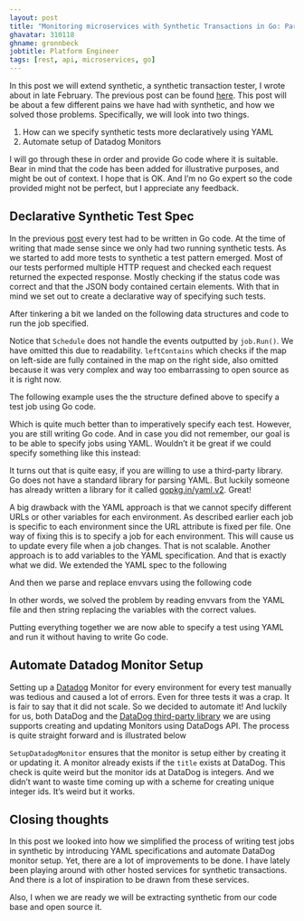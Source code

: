 ```yaml
---
layout: post
title: "Monitoring microservices with Synthetic Transactions in Go: Part 2"
ghavatar: 310118
ghname: gronnbeck
jobtitle: Platform Engineer
tags: [rest, api, microservices, go]
---
```

In this post we will extend synthetic, a synthetic transaction tester, I wrote about in late February. The previous post can be found [here](). This post will be about a few different pains we have had with synthetic, and how we solved those problems. Specifically, we will look into two things.

1. How can we specify synthetic tests more declaratively using YAML
2. Automate setup of Datadog Monitors

I will go through these in order and provide Go code where it is suitable. Bear in mind that the code has been added for illustrative purposes, and might be out of context. I hope that is OK. And I’m no Go expert so the code provided might not be perfect, but I appreciate any feedback.

## Declarative Synthetic Test Spec
In the previous [post]() every test had to be written in Go code. At the time of writing that made sense since we only had two running synthetic tests. As we started to add more tests to synthetic a test pattern emerged. Most of our tests performed multiple HTTP request and checked each request returned the expected response. Mostly checking if the status code was correct and that the JSON body contained certain elements. With that in mind we set out to create a declarative way of specifying such tests.

After tinkering a bit we landed on the following data structures and code to run the job specified.

<script src="https://gist.github.com/gronnbeck/bb3dcb6bfc3edd53e308a3c3e4ca67b7.js"></script>

<script src="https://gist.github.com/gronnbeck/742b2e082e3c8fa6562e85e6a85506df.js"></script>

Notice that ``Schedule`` does not handle the events outputted by ``job.Run()``. We have omitted this due to readability.  ``leftContains`` which checks if the map on left-side are fully contained in the map on the right side, also omitted because it was very complex and way too embarrassing to open source as it is right now.

The following example uses the the structure defined above to specify a test job using Go code.

<script src="https://gist.github.com/gronnbeck/a3f0b97b13cc8589fa3cbe3505156a8c.js"></script>

Which is quite much better than to imperatively specify each test. However, you are still writing Go code. And in case you did not remember, our goal is to be able to specify jobs using YAML. Wouldn’t it be great if we could specify something like this instead:

<script src="https://gist.github.com/gronnbeck/ebfd0a7a88a43e85d7d3e8645923b6da.js"></script>

It turns out that is quite easy, if you are willing to use a third-party library. Go does not have a standard library for parsing YAML. But luckily someone has already written a library for it called [gopkg.in/yaml.v2](https://github.com/go-yaml/yaml/tree/v2). Great!

A big drawback with the YAML approach is that we cannot specify different URLs or other variables for each environment. As described earlier each job is specific to each environment since the URL attribute is fixed per file. One way of fixing this is to specify a job for each environment. This will cause us to update every file when a job changes. That is not scalable.  Another approach is to add variables to the YAML specification. And that is exactly what we did.  We extended the YAML spec to the following

<script src="https://gist.github.com/gronnbeck/0003b16f49a781f0b2dad9b67d1f240a.js"></script>

And then we parse and replace envvars using the following code

<script src="https://gist.github.com/gronnbeck/0003b16f49a781f0b2dad9b67d1f240a.js"></script>

In other words, we solved the problem by reading envvars from the YAML file and then string replacing the variables with the correct values.

Putting everything together we are now able to specify a test using YAML and run it without having to write Go code.

## Automate Datadog Monitor Setup

Setting up a [Datadog]() Monitor for every environment for every test manually was tedious and caused a lot of errors. Even for three tests it was a crap. It is fair to say that it did not scale. So we decided to automate it! And luckily for us, both DataDog and the [DataDog third-party library]() we are using supports creating and updating Monitors using DataDogs API. The process is quite straight forward and is illustrated below

<script src="https://gist.github.com/gronnbeck/80b7f83b5b1367aa8745239881eba491.js"></script>

``SetupDatadogMonitor`` ensures that the monitor  is setup either by creating it or updating it. A monitor already exists if the ``title`` exists at DataDog. This check is quite weird but the monitor ids at DataDog is integers. And we didn’t want to waste time coming up with a scheme for creating unique integer ids. It’s weird but it works.

## Closing thoughts
In this post we looked into how we simplified the process of writing test jobs in synthetic by introducing YAML specifications and automate DataDog monitor setup. Yet, there are a lot of improvements to be done. I have lately been playing around with other hosted services for synthetic transactions. And there is a lot of inspiration to be drawn from these services.

Also, I when we are ready we will be extracting synthetic from our code base and open source it.
